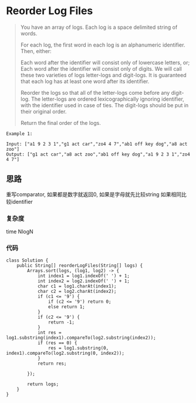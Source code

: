 # Reorder Log Files
> You have an array of logs.  Each log is a space delimited string of words.
> 
> For each log, the first word in each log is an alphanumeric identifier.  Then, either:
> 
> Each word after the identifier will consist only of lowercase letters, or;
> Each word after the identifier will consist only of digits.
> We will call these two varieties of logs letter-logs and digit-logs.  It is guaranteed that each log has at least one word after its identifier.
> 
> Reorder the logs so that all of the letter-logs come before any digit-log.  The letter-logs are ordered lexicographically ignoring identifier, with the identifier used in case of ties.  The digit-logs should be put in their original order.
> 
> Return the final order of the logs.

 
	
	Example 1:
	
	Input: ["a1 9 2 3 1","g1 act car","zo4 4 7","ab1 off key dog","a8 act zoo"]
	Output: ["g1 act car","a8 act zoo","ab1 off key dog","a1 9 2 3 1","zo4 4 7"]
	
## 思路
重写comparator, 如果都是数字就返回0, 如果是字母就先比较string 如果相同比较identifier

### 复杂度
time NlogN
### 代码

```
class Solution {
    public String[] reorderLogFiles(String[] logs) {
        Arrays.sort(logs, (log1, log2) -> {
            int index1 = log1.indexOf(' ') + 1;
            int index2 = log2.indexOf(' ') + 1;
            char c1 = log1.charAt(index1);
            char c2 = log2.charAt(index2);
            if (c1 <= '9') {
                if (c2 <= '9') return 0;
                else return 1;
            }
            if (c2 <= '9') {
                return -1;
            }
            int res = log1.substring(index1).compareTo(log2.substring(index2));
            if (res == 0) {
                res = log1.substring(0, index1).compareTo(log2.substring(0, index2));
            }
            return res;
            
        });
        
        return logs;
    }
}


```